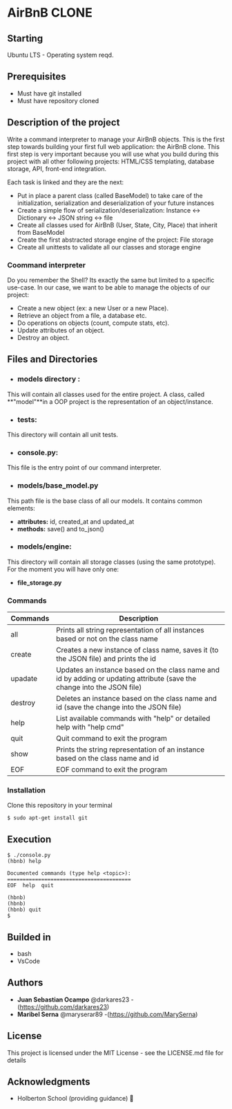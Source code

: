 # AirBnB CLONE

## Starting
Ubuntu LTS - Operating system reqd.

## Prerequisites

- Must have git installed
- Must have repository cloned

## Description of the project

Write a command interpreter to manage your AirBnB objects. This is the first step towards building your first full web application: the AirBnB clone. This first step is very important because you will use what you build during this project with all other following projects: HTML/CSS templating, database storage, API, front-end integration.

Each task is linked and they are the next:

- Put in place a parent class (called BaseModel) to take care of the initialization, serialization and deserialization of your future instances
- Create a simple flow of serialization/deserialization: Instance <-> Dictionary <-> JSON string <-> file
- Create all classes used for AirBnB (User, State, City, Place) that inherit from BaseModel
- Create the first abstracted storage engine of the project: File storage
- Create all unittests to validate all our classes and storage engine


### Coommand interpreter

Do you remember the Shell? Its exactly the same but limited to a specific use-case. In our case, we want to be able to manage the objects of our project:

- Create a new object (ex: a new User or a new Place).
- Retrieve an object from a file, a database etc.
- Do operations on objects (count, compute stats, etc).
- Update attributes of an object.
- Destroy an object.


## Files and Directories

- ### models directory : 
This will contain all classes used for the entire project. A class, called **"model"**in a OOP project is the representation of an object/instance.
- ### tests: 
This directory will contain all unit tests.
- ### console.py:
This file is the entry point of our command interpreter.
- ### models/base_model.py 
This path file is the base class of all our models. It contains common elements:
 * **attributes:** id, created_at and updated_at
 * **methods:** save() and to_json()
- ### models/engine:
This directory will contain all storage classes (using the same prototype). For the moment you will have only one: 
 * **file_storage.py**


### Commands

| Commands| Description|
| ------ | ------ |
| all | Prints all string representation of all instances based or not on the class name |
| create | Creates a new instance of class name, saves it (to the JSON file) and prints the id |
| upadate| Updates an instance based on the class name and id by adding or updating attribute (save the change into the JSON file) |
| destroy | Deletes an instance based on the class name and id (save the change into the JSON file) |
| help| List available commands with "help" or detailed help with "help cmd" |
| quit| Quit command to exit the program |
| show | Prints the string representation of an instance based on the class name and id |
| EOF | EOF command to exit the program |

### Installation
Clone this repository in your terminal
```
$ sudo apt-get install git
```

## Execution
```
$ ./console.py
(hbnb) help

Documented commands (type help <topic>):
========================================
EOF  help  quit

(hbnb) 
(hbnb) 
(hbnb) quit
$
```

## Builded in

 * bash
 * VsCode


## Authors

 * **Juan Sebastian Ocampo** @darkares23  -(https://github.com/darkares23)
 * **Maribel Serna**  @maryserar89 -(https://github.com/MarySerna)

## License

This project is licensed under the MIT License - see the LICENSE.md file for details

## Acknowledgments

 * Holberton School (providing guidance) 📢
